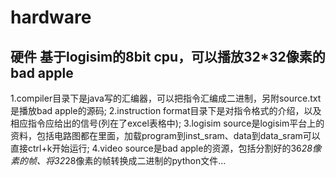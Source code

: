 # hardware
硬件
基于logisim的8bit cpu，可以播放32*32像素的bad apple
----------------------------------------------------------------------------------------------------------------------------------------
1.compiler目录下是java写的汇编器，可以把指令汇编成二进制，另附source.txt是播放bad apple的源码;
2.instruction format目录下是对指令格式的介绍，以及相应指令应给出的信号(列在了excel表格中);
3.logisim source是logisim平台上的资料，包括电路图都在里面，加载program到inst_sram、data到data_sram可以直接ctrl+k开始运行;
4.video source是bad apple的资源，包括分割好的36*28像素的帧、将32*28像素的帧转换成二进制的python文件...

